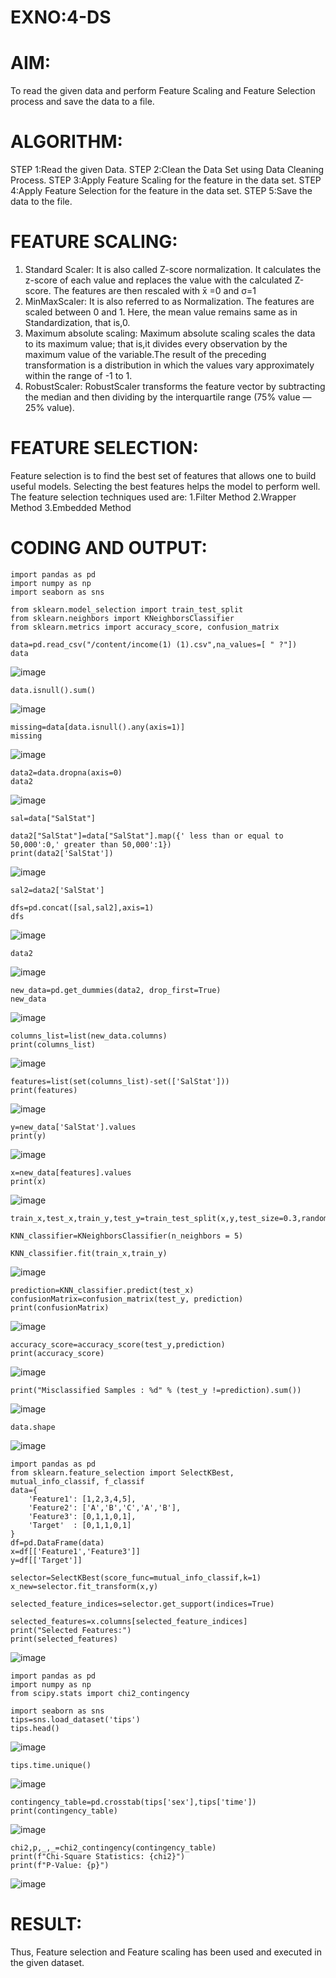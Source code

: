 # EXNO:4-DS
# AIM:
To read the given data and perform Feature Scaling and Feature Selection process and save the
data to a file.

# ALGORITHM:
STEP 1:Read the given Data.
STEP 2:Clean the Data Set using Data Cleaning Process.
STEP 3:Apply Feature Scaling for the feature in the data set.
STEP 4:Apply Feature Selection for the feature in the data set.
STEP 5:Save the data to the file.

# FEATURE SCALING:
1. Standard Scaler: It is also called Z-score normalization. It calculates the z-score of each value and replaces the value with the calculated Z-score. The features are then rescaled with x̄ =0 and σ=1
2. MinMaxScaler: It is also referred to as Normalization. The features are scaled between 0 and 1. Here, the mean value remains same as in Standardization, that is,0.
3. Maximum absolute scaling: Maximum absolute scaling scales the data to its maximum value; that is,it divides every observation by the maximum value of the variable.The result of the preceding transformation is a distribution in which the values vary approximately within the range of -1 to 1.
4. RobustScaler: RobustScaler transforms the feature vector by subtracting the median and then dividing by the interquartile range (75% value — 25% value).

# FEATURE SELECTION:
Feature selection is to find the best set of features that allows one to build useful models. Selecting the best features helps the model to perform well.
The feature selection techniques used are:
1.Filter Method
2.Wrapper Method
3.Embedded Method

# CODING AND OUTPUT:
```
import pandas as pd
import numpy as np
import seaborn as sns

from sklearn.model_selection import train_test_split
from sklearn.neighbors import KNeighborsClassifier
from sklearn.metrics import accuracy_score, confusion_matrix

data=pd.read_csv("/content/income(1) (1).csv",na_values=[ " ?"])
data
```
![image](https://github.com/svarsha220/EXNO-4-DS/assets/127709117/863c7d4b-6afe-46ce-8f90-1a335ca2bbbd)

```
data.isnull().sum()
```
![image](https://github.com/svarsha220/EXNO-4-DS/assets/127709117/29db7509-42c2-49f4-a603-fbc732f2d11a)
```
missing=data[data.isnull().any(axis=1)]
missing
```
![image](https://github.com/svarsha220/EXNO-4-DS/assets/127709117/64d94308-321c-4500-bf44-a1449113dda3)
```
data2=data.dropna(axis=0)
data2
```
![image](https://github.com/svarsha220/EXNO-4-DS/assets/127709117/1a10225b-ad1f-4340-b0f9-ac2c10ec87b8)
```
sal=data["SalStat"]

data2["SalStat"]=data["SalStat"].map({' less than or equal to 50,000':0,' greater than 50,000':1})
print(data2['SalStat'])
```
![image](https://github.com/svarsha220/EXNO-4-DS/assets/127709117/1128fc3a-1b04-45e7-9a76-7c6a9402c14c)
```
sal2=data2['SalStat']

dfs=pd.concat([sal,sal2],axis=1)
dfs
```
![image](https://github.com/svarsha220/EXNO-4-DS/assets/127709117/ecc8c9eb-2393-4f20-84a6-1fc4432f26e2)
```
data2
```
![image](https://github.com/svarsha220/EXNO-4-DS/assets/127709117/450087c6-e55c-4e07-be89-c98015f9d699)
```
new_data=pd.get_dummies(data2, drop_first=True)
new_data
```
![image](https://github.com/svarsha220/EXNO-4-DS/assets/127709117/f7b752aa-d11f-4367-a9a1-0a8a3b20281d)
```
columns_list=list(new_data.columns)
print(columns_list)
```
![image](https://github.com/svarsha220/EXNO-4-DS/assets/127709117/2bb23f59-f78a-4228-9b42-380de6bc03d4)
```
features=list(set(columns_list)-set(['SalStat']))
print(features)
```
![image](https://github.com/svarsha220/EXNO-4-DS/assets/127709117/8bdfa286-419d-46ee-8268-fd836dfbfaa1)
```
y=new_data['SalStat'].values
print(y)
```
![image](https://github.com/svarsha220/EXNO-4-DS/assets/127709117/967b3c59-2857-4b58-938b-d37c22ca4137)
```
x=new_data[features].values
print(x)
```
![image](https://github.com/svarsha220/EXNO-4-DS/assets/127709117/ce17c263-a6f4-4dd9-8f6e-fc42f293b823)
```
train_x,test_x,train_y,test_y=train_test_split(x,y,test_size=0.3,random_state=0)

KNN_classifier=KNeighborsClassifier(n_neighbors = 5)

KNN_classifier.fit(train_x,train_y)
```
![image](https://github.com/svarsha220/EXNO-4-DS/assets/127709117/6fba7d28-0c9e-4e64-ac8a-01a57eada851)
```
prediction=KNN_classifier.predict(test_x)
confusionMatrix=confusion_matrix(test_y, prediction)
print(confusionMatrix)
```
![image](https://github.com/svarsha220/EXNO-4-DS/assets/127709117/2e35f25a-0ab1-41d8-a27a-d263acb1112d)
```
accuracy_score=accuracy_score(test_y,prediction)
print(accuracy_score)
```
![image](https://github.com/svarsha220/EXNO-4-DS/assets/127709117/287907b0-3f66-4984-84c4-30cff447f90b)
```
print("Misclassified Samples : %d" % (test_y !=prediction).sum())
```
![image](https://github.com/svarsha220/EXNO-4-DS/assets/127709117/832b431a-457a-41f5-93d6-493b679866c7)
```
data.shape
```
![image](https://github.com/svarsha220/EXNO-4-DS/assets/127709117/23cba83a-2857-41c2-9af7-fd8125d42f25)
```
import pandas as pd
from sklearn.feature_selection import SelectKBest, mutual_info_classif, f_classif
data={
    'Feature1': [1,2,3,4,5],
    'Feature2': ['A','B','C','A','B'],
    'Feature3': [0,1,1,0,1],
    'Target'  : [0,1,1,0,1]
}
df=pd.DataFrame(data)
x=df[['Feature1','Feature3']]
y=df[['Target']]

selector=SelectKBest(score_func=mutual_info_classif,k=1)
x_new=selector.fit_transform(x,y)

selected_feature_indices=selector.get_support(indices=True)

selected_features=x.columns[selected_feature_indices]
print("Selected Features:")
print(selected_features)
```
![image](https://github.com/svarsha220/EXNO-4-DS/assets/127709117/b1099868-4023-4d86-81c1-642c9292186d)
```
import pandas as pd
import numpy as np
from scipy.stats import chi2_contingency

import seaborn as sns
tips=sns.load_dataset('tips')
tips.head()
```
![image](https://github.com/svarsha220/EXNO-4-DS/assets/127709117/a9f06171-688a-48fa-91d2-9089306ec0d3)
```
tips.time.unique()
```
![image](https://github.com/svarsha220/EXNO-4-DS/assets/127709117/a42adbd0-a4dc-4791-8790-e16e7e59543e)
```
contingency_table=pd.crosstab(tips['sex'],tips['time'])
print(contingency_table)
```
![image](https://github.com/svarsha220/EXNO-4-DS/assets/127709117/dad8a3f5-6390-4599-8579-ddcfa5948096)
```
chi2,p,_,_=chi2_contingency(contingency_table)
print(f"Chi-Square Statistics: {chi2}")
print(f"P-Value: {p}")
```
![image](https://github.com/svarsha220/EXNO-4-DS/assets/127709117/62319ba3-6622-4607-87a8-c0405591f98c)
# RESULT:
Thus, Feature selection and Feature scaling has been used and executed in the given dataset.

